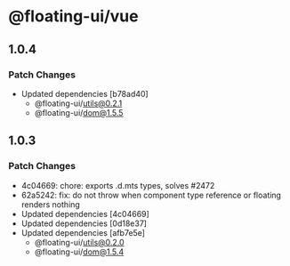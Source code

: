 # @floating-ui/vue

## 1.0.4

### Patch Changes

- Updated dependencies [b78ad40]
  - @floating-ui/utils@0.2.1
  - @floating-ui/dom@1.5.5

## 1.0.3

### Patch Changes

- 4c04669: chore: exports .d.mts types, solves #2472
- 62a5242: fix: do not throw when component type reference or floating renders nothing
- Updated dependencies [4c04669]
- Updated dependencies [0d18e37]
- Updated dependencies [afb7e5e]
  - @floating-ui/utils@0.2.0
  - @floating-ui/dom@1.5.4
